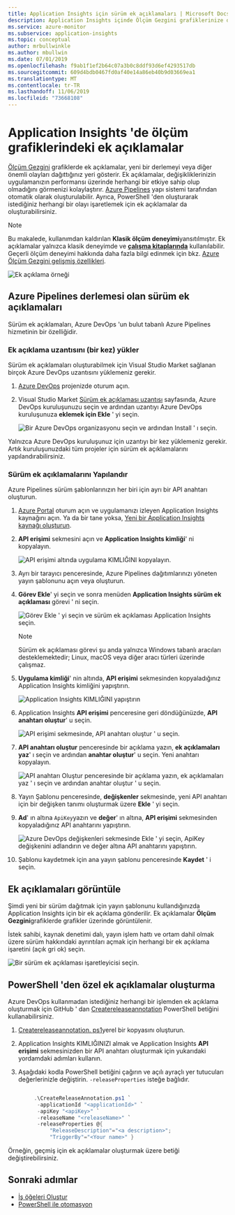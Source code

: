```yaml
---
title: Application Insights için sürüm ek açıklamaları | Microsoft Docs
description: Application Insights içinde Ölçüm Gezgini grafiklerinize dağıtım veya yapı işaretçileri ekleyin.
ms.service: azure-monitor
ms.subservice: application-insights
ms.topic: conceptual
author: mrbullwinkle
ms.author: mbullwin
ms.date: 07/01/2019
ms.openlocfilehash: f9ab1f1ef2b64c07a3b0c8ddf93d6ef4293517db
ms.sourcegitcommit: 609d4bdb0467fd0af40e14a86eb40b9d03669ea1
ms.translationtype: MT
ms.contentlocale: tr-TR
ms.lasthandoff: 11/06/2019
ms.locfileid: "73668108"
---
```

# <a name="annotations-on-metric-charts-in-application-insights"></a>Application Insights 'de ölçüm grafiklerindeki ek açıklamalar

[Ölçüm Gezgini](../../azure-monitor/app/metrics-explorer.md) grafiklerde ek açıklamalar, yeni bir derlemeyi veya diğer önemli olayları dağıttığınız yeri gösterir. Ek açıklamalar, değişikliklerinizin uygulamanızın performansı üzerinde herhangi bir etkiye sahip olup olmadığını görmenizi kolaylaştırır. [Azure Pipelines](https://docs.microsoft.com/azure/devops/pipelines/tasks/) yapı sistemi tarafından otomatik olarak oluşturulabilir. Ayrıca, PowerShell 'den oluşturarak istediğiniz herhangi bir olayı işaretlemek için ek açıklamalar da oluşturabilirsiniz.

> [!NOTE]
> Bu makalede, kullanımdan kaldırılan **Klasik ölçüm deneyimi**yansıtılmıştır. Ek açıklamalar yalnızca klasik deneyimde ve **[çalışma kitaplarında](../../azure-monitor/app/usage-workbooks.md)** kullanılabilir. Geçerli ölçüm deneyimi hakkında daha fazla bilgi edinmek için bkz. [Azure Ölçüm Gezgini gelişmiş özellikleri](../../azure-monitor/platform/metrics-charts.md).

![Ek açıklama örneği](./media/annotations/0-example.png)

## <a name="release-annotations-with-azure-pipelines-build"></a>Azure Pipelines derlemesi olan sürüm ek açıklamaları

Sürüm ek açıklamaları, Azure DevOps 'un bulut tabanlı Azure Pipelines hizmetinin bir özelliğidir.

### <a name="install-the-annotations-extension-one-time"></a>Ek açıklama uzantısını (bir kez) yükler
Sürüm ek açıklamaları oluşturabilmek için Visual Studio Market sağlanan birçok Azure DevOps uzantısını yüklemeniz gerekir.

1. [Azure DevOps](https://azure.microsoft.com/services/devops/) projenizde oturum açın.
   
1. Visual Studio Market [Sürüm ek açıklaması uzantısı](https://marketplace.visualstudio.com/items/ms-appinsights.appinsightsreleaseannotations) sayfasında, Azure DevOps kuruluşunuzu seçin ve ardından uzantıyı Azure DevOps kuruluşunuza **eklemek için Ekle** ' yi seçin.
   
   ![Bir Azure DevOps organizasyonu seçin ve ardından Install ' ı seçin.](./media/annotations/1-install.png)
   
Yalnızca Azure DevOps kuruluşunuz için uzantıyı bir kez yüklemeniz gerekir. Artık kuruluşunuzdaki tüm projeler için sürüm ek açıklamalarını yapılandırabilirsiniz.

### <a name="configure-release-annotations"></a>Sürüm ek açıklamalarını Yapılandır

Azure Pipelines sürüm şablonlarınızın her biri için ayrı bir API anahtarı oluşturun.

1. [Azure Portal](https://portal.azure.com) oturum açın ve uygulamanızı izleyen Application Insights kaynağını açın. Ya da bir tane yoksa, [Yeni bir Application Insights kaynağı oluşturun](../../azure-monitor/app/app-insights-overview.md).
   
1. **API erişimi** sekmesini açın ve **Application Insights kimliği**' ni kopyalayın.
   
   ![API erişimi altında uygulama KIMLIĞINI kopyalayın.](./media/annotations/2-app-id.png)

1. Ayrı bir tarayıcı penceresinde, Azure Pipelines dağıtımlarınızı yöneten yayın şablonunu açın veya oluşturun.
   
1. **Görev Ekle**' yi seçin ve sonra menüden **Application Insights sürüm ek açıklaması** görevi ' ni seçin.
   
   ![Görev Ekle ' yi seçin ve sürüm ek açıklaması Application Insights seçin.](./media/annotations/3-add-task.png)

   > [!NOTE]
   > Sürüm ek açıklaması görevi şu anda yalnızca Windows tabanlı aracıları desteklemektedir; Linux, macOS veya diğer aracı türleri üzerinde çalışmaz.
   
1. **Uygulama kimliği**' nin altında, **API erişimi** sekmesinden kopyaladığınız Application Insights kimliğini yapıştırın.
   
   ![Application Insights KIMLIĞINI yapıştırın](./media/annotations/4-paste-app-id.png)
   
1. Application Insights **API erişimi** penceresine geri döndüğünüzde, **API anahtarı oluştur**' u seçin. 
   
   ![API erişimi sekmesinde, API anahtarı oluştur ' u seçin.](./media/annotations/5-create-api-key.png)
   
1. **API anahtarı oluştur** penceresinde bir açıklama yazın, **ek açıklamaları yaz**' ı seçin ve ardından **anahtar oluştur**' u seçin. Yeni anahtarı kopyalayın.
   
   ![API anahtarı Oluştur penceresinde bir açıklama yazın, ek açıklamaları yaz ' ı seçin ve ardından anahtar oluştur ' u seçin.](./media/annotations/6-create-api-key.png)
   
1. Yayın Şablonu penceresinde, **değişkenler** sekmesinde, yeni API anahtarı için bir değişken tanımı oluşturmak üzere **Ekle** ' yi seçin.

1. **Ad**' ın altına `ApiKey`yazın ve **değer**' ın altına, **API erişimi** sekmesinden kopyaladığınız API anahtarını yapıştırın.
   
   ![Azure DevOps değişkenleri sekmesinde Ekle ' yi seçin, ApiKey değişkenini adlandırın ve değer altına API anahtarını yapıştırın.](./media/annotations/7-paste-api-key.png)
   
1. Şablonu kaydetmek için ana yayın şablonu penceresinde **Kaydet** ' i seçin.

## <a name="view-annotations"></a>Ek açıklamaları görüntüle
Şimdi yeni bir sürüm dağıtmak için yayın şablonunu kullandığınızda Application Insights için bir ek açıklama gönderilir. Ek açıklamalar **Ölçüm Gezgini**grafiklerde grafikler üzerinde görüntülenir.

İstek sahibi, kaynak denetimi dalı, yayın işlem hattı ve ortam dahil olmak üzere sürüm hakkındaki ayrıntıları açmak için herhangi bir ek açıklama işaretini (açık gri ok) seçin.

![Bir sürüm ek açıklaması işaretleyicisi seçin.](./media/annotations/8-release.png)

## <a name="create-custom-annotations-from-powershell"></a>PowerShell 'den özel ek açıklamalar oluşturma
Azure DevOps kullanmadan istediğiniz herhangi bir işlemden ek açıklama oluşturmak için GitHub ' dan [Createreleaseannotation](https://github.com/Microsoft/ApplicationInsights-Home/blob/master/API/CreateReleaseAnnotation.ps1) PowerShell betiğini kullanabilirsiniz. 

1. [Createreleaseannotation. ps1](https://github.com/Microsoft/ApplicationInsights-Home/blob/master/API/CreateReleaseAnnotation.ps1)yerel bir kopyasını oluşturun.
   
1. Application Insights KIMLIĞINIZI almak ve Application Insights **API erişimi** sekmesinizden bir API anahtarı oluşturmak için yukarıdaki yordamdaki adımları kullanın.
   
1. Aşağıdaki kodla PowerShell betiğini çağırın ve açılı ayraçlı yer tutucuları değerlerinizle değiştirin. `-releaseProperties` isteğe bağlıdır. 
   
   ```powershell
   
        .\CreateReleaseAnnotation.ps1 `
         -applicationId "<applicationId>" `
         -apiKey "<apiKey>" `
         -releaseName "<releaseName>" `
         -releaseProperties @{
             "ReleaseDescription"="<a description>";
             "TriggerBy"="<Your name>" }
   ```

Örneğin, geçmiş için ek açıklamalar oluşturmak üzere betiği değiştirebilirsiniz.

## <a name="next-steps"></a>Sonraki adımlar

* [İş öğeleri Oluştur](../../azure-monitor/app/diagnostic-search.md#create-work-item)
* [PowerShell ile otomasyon](../../azure-monitor/app/powershell.md)
